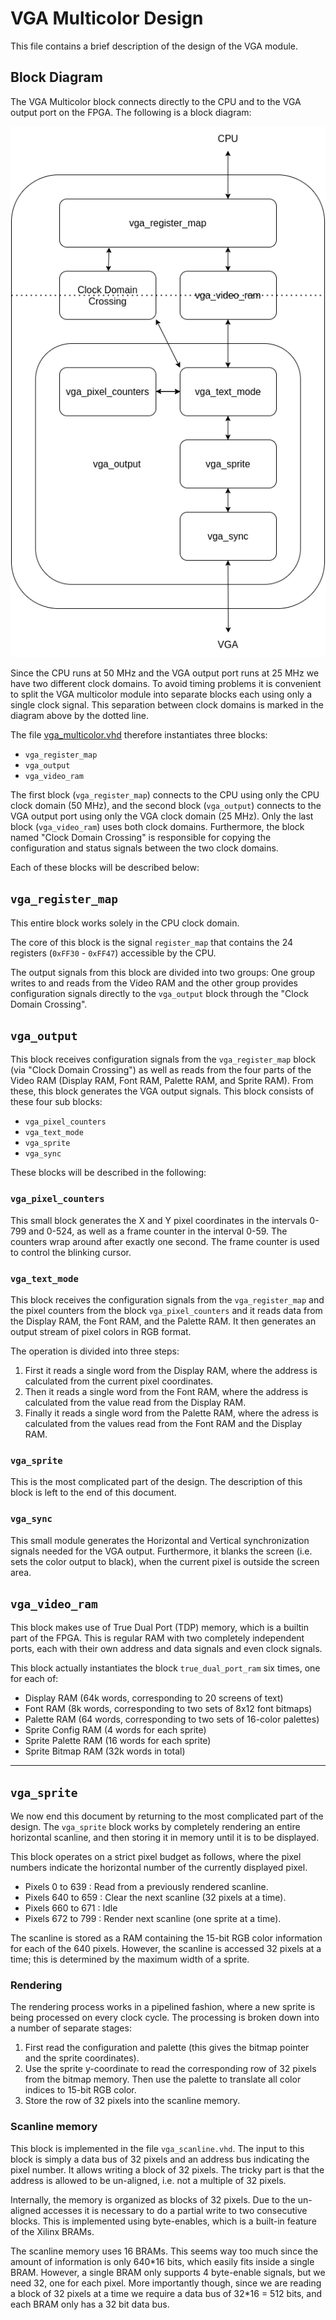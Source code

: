 # VGA Multicolor Design

This file contains a brief description of the design of the VGA
module.

## Block Diagram

The VGA Multicolor block connects directly to the CPU and to the VGA output
port on the FPGA. The following is a block diagram:

![Block diagram](../../doc/VGA_Design.png "Block diagram")

Since the CPU runs at 50 MHz and the VGA output port runs at 25 MHz we have two
different clock domains. To avoid timing problems it is convenient to split the
VGA multicolor module into separate blocks each using only a single clock
signal. This separation between clock domains is marked in the diagram above by
the dotted line.

The file [vga_multicolor.vhd](vga_multicolor.vhd) therefore instantiates three
blocks:
* `vga_register_map`
* `vga_output`
* `vga_video_ram`

The first block (`vga_register_map`) connects to the CPU using only the CPU
clock domain (50 MHz), and the second block (`vga_output`) connects to the VGA
output port using only the VGA clock domain (25 MHz). Only the last block
(`vga_video_ram`) uses both clock domains. Furthermore, the block named "Clock
Domain Crossing" is responsible for copying the configuration and status
signals between the two clock domains.

Each of these blocks will be described below:

## `vga_register_map`
This entire block works solely in the CPU clock domain.

The core of this block is the signal `register_map` that contains the 24
registers (`0xFF30` - `0xFF47`) accessible by the CPU.

The output signals from this block are divided into two groups: One group
writes to and reads from the Video RAM and the other group provides
configuration signals directly to the `vga_output` block through the "Clock
Domain Crossing".

## `vga_output`
This block receives configuration signals from the `vga_register_map` block
(via "Clock Domain Crossing") as well as reads from the four parts of the Video
RAM (Display RAM, Font RAM, Palette RAM, and Sprite RAM). From these, this
block generates the VGA output signals.  This block consists of these four sub
blocks:
* `vga_pixel_counters`
* `vga_text_mode`
* `vga_sprite`
* `vga_sync`

These blocks will be described in the following:

### `vga_pixel_counters`
This small block generates the X and Y pixel coordinates in the intervals 0-799
and 0-524, as well as a frame counter in the interval 0-59. The counters wrap
around after exactly one second. The frame counter is used to control the
blinking cursor.

### `vga_text_mode`
This block receives the configuration signals from the `vga_register_map` and
the pixel counters from the block `vga_pixel_counters` and it reads data from
the Display RAM, the Font RAM, and the Palette RAM. It then generates an output
stream of pixel colors in RGB format.

The operation is divided into three steps:
1.  First it reads a single word from the Display RAM, where the address is
calculated from the current pixel coordinates.
2. Then it reads a single word from the Font RAM, where the address is calculated
from the value read from the Display RAM.
3. Finally it reads a single word from the Palette RAM, where the adress is
calculated from the values read from the Font RAM and the Display RAM.

### `vga_sprite`
This is the most complicated part of the design. The description of this block
is left to the end of this document.

### `vga_sync`
This small module generates the Horizontal and Vertical synchronization signals
needed for the VGA output. Furthermore, it blanks the screen (i.e. sets the
color output to black), when the current pixel is outside the screen area.

## `vga_video_ram`
This block makes use of True Dual Port (TDP) memory, which is a builtin part of
the FPGA. This is regular RAM with two completely independent ports, each with
their own address and data signals and even clock signals.

This block actually instantiates the block `true_dual_port_ram` six times,
one for each of:
* Display RAM  (64k words, corresponding to 20 screens of text)
* Font RAM     (8k words, corresponding to two sets of 8x12 font bitmaps)
* Palette RAM  (64 words, corresponding to two sets of 16-color palettes)
* Sprite Config RAM (4 words for each sprite)
* Sprite Palette RAM (16 words for each sprite)
* Sprite Bitmap RAM (32k words in total)

----------------------------------------------------------

## `vga_sprite`
We now end this document by returning to the most complicated part of the
design.  The `vga_sprite` block works by completely rendering an entire
horizontal scanline, and then storing it in memory until it is to be displayed.

This block operates on a strict pixel budget as follows, where the pixel
numbers indicate the horizontal number of the currently displayed pixel.
* Pixels 0 to 639 : Read from a previously rendered scanline.
* Pixels 640 to 659 : Clear the next scanline (32 pixels at a time).
* Pixels 660 to 671 : Idle
* Pixels 672 to 799 : Render next scanline (one sprite at a time).

The scanline is stored as a RAM containing the 15-bit RGB color information
for each of the 640 pixels. However, the scanline is accessed 32 pixels at a
time; this is determined by the maximum width of a sprite.

### Rendering
The rendering process works in a pipelined fashion, where a new sprite is being
processed on every clock cycle. The processing is broken down into a number of
separate stages:
1. First read the configuration and palette (this gives the bitmap pointer and
   the sprite coordinates).
2. Use the sprite y-coordinate to read the corresponding row of 32 pixels from
   the bitmap memory. Then use the palette to translate all color indices to
   15-bit RGB color.
3. Store the row of 32 pixels into the scanline memory.

### Scanline memory
This block is implemented in the file `vga_scanline.vhd`.  The input to this
block is simply a data bus of 32 pixels and an address bus indicating the pixel
number. It allows writing a block of 32 pixels.  The tricky part is that the
address is allowed to be un-aligned, i.e.  not a multiple of 32 pixels.

Internally, the memory is organized as blocks of 32 pixels. Due to the
un-aligned accesses it is necessary to do a partial write to two consecutive
blocks. This is implemented using byte-enables, which is a built-in feature of
the Xilinx BRAMs.

The scanline memory uses 16 BRAMs. This seems way too much since the amount of
information is only 640\*16 bits, which easily fits inside a single BRAM.
However, a single BRAM only supports 4 byte-enable signals, but we need 32, one
for each pixel.  More importantly though, since we are reading a block of 32
pixels at a time we require a data bus of 32\*16 = 512 bits, and each BRAM
only has a 32 bit data bus.

